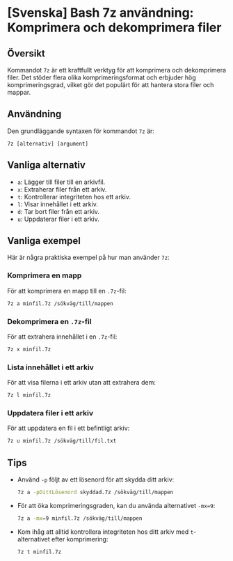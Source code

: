 # [Svenska] Bash 7z användning: Komprimera och dekomprimera filer

## Översikt
Kommandot `7z` är ett kraftfullt verktyg för att komprimera och dekomprimera filer. Det stöder flera olika komprimeringsformat och erbjuder hög komprimeringsgrad, vilket gör det populärt för att hantera stora filer och mappar.

## Användning
Den grundläggande syntaxen för kommandot `7z` är:

```
7z [alternativ] [argument]
```

## Vanliga alternativ
- `a`: Lägger till filer till en arkivfil.
- `x`: Extraherar filer från ett arkiv.
- `t`: Kontrollerar integriteten hos ett arkiv.
- `l`: Visar innehållet i ett arkiv.
- `d`: Tar bort filer från ett arkiv.
- `u`: Uppdaterar filer i ett arkiv.

## Vanliga exempel
Här är några praktiska exempel på hur man använder `7z`:

### Komprimera en mapp
För att komprimera en mapp till en `.7z`-fil:
```bash
7z a minfil.7z /sökväg/till/mappen
```

### Dekomprimera en `.7z`-fil
För att extrahera innehållet i en `.7z`-fil:
```bash
7z x minfil.7z
```

### Lista innehållet i ett arkiv
För att visa filerna i ett arkiv utan att extrahera dem:
```bash
7z l minfil.7z
```

### Uppdatera filer i ett arkiv
För att uppdatera en fil i ett befintligt arkiv:
```bash
7z u minfil.7z /sökväg/till/fil.txt
```

## Tips
- Använd `-p` följt av ett lösenord för att skydda ditt arkiv:
  ```bash
  7z a -pDittLösenord skyddad.7z /sökväg/till/mappen
  ```
- För att öka komprimeringsgraden, kan du använda alternativet `-mx=9`:
  ```bash
  7z a -mx=9 minfil.7z /sökväg/till/mappen
  ```
- Kom ihåg att alltid kontrollera integriteten hos ditt arkiv med `t`-alternativet efter komprimering:
  ```bash
  7z t minfil.7z
  ```